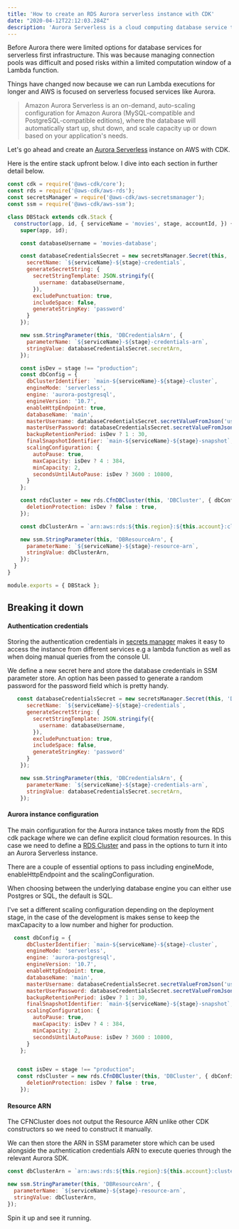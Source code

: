 ```yaml
---
title: 'How to create an RDS Aurora serverless instance with CDK'
date: "2020-04-12T22:12:03.284Z"
description: 'Aurora Serverless is a cloud computing database service that removes to need to worry about connection pools'
---
```


Before Aurora there were limited options for database services for serverless first infrastructure. This was because managing connection pools was difficult and posed risks within a limited computation window of a Lambda function.

Things have changed now because we can run Lambda executions for longer and AWS is focused on serverless focused services like Aurora. 

> Amazon Aurora Serverless is an on-demand, auto-scaling configuration for Amazon Aurora (MySQL-compatible and PostgreSQL-compatible editions), where the database will automatically start up, shut down, and scale capacity up or down based on your application's needs. 

Let's go ahead and create an [Aurora Serverless](https://aws.amazon.com/rds/aurora/serverless/) instance on AWS with CDK.

Here is the entire stack upfront below. I dive into each section in further detail below.


```javascript
const cdk = require('@aws-cdk/core');
const rds = require('@aws-cdk/aws-rds');
const secretsManager = require('@aws-cdk/aws-secretsmanager');
const ssm = require('@aws-cdk/aws-ssm');

class DBStack extends cdk.Stack {
  constructor(app, id, { serviceName = 'movies', stage, accountId, }) {
    super(app, id);

    const databaseUsername = 'movies-database';

    const databaseCredentialsSecret = new secretsManager.Secret(this, 'DBCredentialsSecret', {
      secretName: `${serviceName}-${stage}-credentials`,
      generateSecretString: {
        secretStringTemplate: JSON.stringify({
          username: databaseUsername,
        }),
        excludePunctuation: true,
        includeSpace: false,
        generateStringKey: 'password'
      }
    });

    new ssm.StringParameter(this, 'DBCredentialsArn', {
      parameterName: `${serviceName}-${stage}-credentials-arn`,
      stringValue: databaseCredentialsSecret.secretArn,
    });

    const isDev = stage !== "production";
    const dbConfig = {
      dbClusterIdentifier: `main-${serviceName}-${stage}-cluster`,
      engineMode: 'serverless',
      engine: 'aurora-postgresql',
      engineVersion: '10.7',
      enableHttpEndpoint: true,
      databaseName: 'main',
      masterUsername: databaseCredentialsSecret.secretValueFromJson('username').toString(),
      masterUserPassword: databaseCredentialsSecret.secretValueFromJson('password'),
      backupRetentionPeriod: isDev ? 1 : 30,
      finalSnapshotIdentifier: `main-${serviceName}-${stage}-snapshot`,
      scalingConfiguration: {
        autoPause: true,
        maxCapacity: isDev ? 4 : 384,
        minCapacity: 2,
        secondsUntilAutoPause: isDev ? 3600 : 10800,
      }
    };

    const rdsCluster = new rds.CfnDBCluster(this, 'DBCluster', { dbConfig,
      deletionProtection: isDev ? false : true,
    });

    const dbClusterArn = `arn:aws:rds:${this.region}:${this.account}:cluster:${rdsCluster.ref}`;

    new ssm.StringParameter(this, 'DBResourceArn', {
      parameterName: `${serviceName}-${stage}-resource-arn`,
      stringValue: dbClusterArn,
    });
  }
}

module.exports = { DBStack };
```

## Breaking it down

#### Authentication credentials

Storing the authentication credentials in [secrets manager](https://aws.amazon.com/secrets-manager/) makes it easy to access the instance from different services e.g a lambda function as well as when doing manual queries from the console UI.

We define a new secret here and store the database credentials in SSM parameter store. An option has been passed to generate a random password for the password field which is pretty handy.

```javascript
   const databaseCredentialsSecret = new secretsManager.Secret(this, 'DBCredentialsSecret', {
      secretName: `${serviceName}-${stage}-credentials`,
      generateSecretString: {
        secretStringTemplate: JSON.stringify({
          username: databaseUsername,
        }),
        excludePunctuation: true,
        includeSpace: false,
        generateStringKey: 'password'
      }
    });

    new ssm.StringParameter(this, 'DBCredentialsArn', {
      parameterName: `${serviceName}-${stage}-credentials-arn`,
      stringValue: databaseCredentialsSecret.secretArn,
    });
```

#### Aurora instance configuration

The main configuration for the Aurora instance takes mostly from the RDS cdk package where we can define explicit cloud formation resources. In this case we need to define a [RDS Cluster](https://docs.aws.amazon.com/cdk/api/latest/docs/@aws-cdk_aws-rds.CfnDBCluster.html) and pass in the options to turn it into an Aurora Serverless instance.

There are a couple of essential options to pass including engineMode, enableHttpEndpoint and the scalingConfiguration.

When choosing between the underlying database engine you can either use Postgres or SQL, the default is SQL.

I've set a different scaling configuration depending on the deployment stage, in the case of the development is makes sense to keep the maxCapacity to a low number and higher for production. 

```javascript
  const dbConfig = {
      dbClusterIdentifier: `main-${serviceName}-${stage}-cluster`,
      engineMode: 'serverless',
      engine: 'aurora-postgresql',
      engineVersion: '10.7',
      enableHttpEndpoint: true,
      databaseName: 'main',
      masterUsername: databaseCredentialsSecret.secretValueFromJson('username').toString(),
      masterUserPassword: databaseCredentialsSecret.secretValueFromJson('password'),
      backupRetentionPeriod: isDev ? 1 : 30,
      finalSnapshotIdentifier: `main-${serviceName}-${stage}-snapshot`,
      scalingConfiguration: {
        autoPause: true,
        maxCapacity: isDev ? 4 : 384,
        minCapacity: 2,
        secondsUntilAutoPause: isDev ? 3600 : 10800,
      }
    };


   const isDev = stage !== "production";
   const rdsCluster = new rds.CfnDBCluster(this, 'DBCluster', { dbConfig,
      deletionProtection: isDev ? false : true,
    });

```

#### Resource ARN

The CFNCluster does not output the Resource ARN unlike other CDK constructors so we need to construct it manually. 

We can then store the ARN in SSM parameter store which can be used alongside the authentication credentials ARN to execute queries through the relevant Aurora SDK.

```javascript
const dbClusterArn = `arn:aws:rds:${this.region}:${this.account}:cluster:${rdsCluster.ref}`;

new ssm.StringParameter(this, 'DBResourceArn', {
  parameterName: `${serviceName}-${stage}-resource-arn`,
  stringValue: dbClusterArn,
});
```

Spin it up and see it running.
